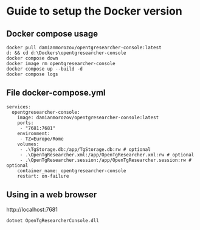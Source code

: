 # Guide to setup the Docker version

## Docker compose usage
```
docker pull damianmorozov/opentgresearcher-console:latest
d: && cd d:\Dockers\opentgresearcher-console
docker compose down
docker image rm opentgresearcher-console
docker compose up --build -d
docker compose logs
```

## File docker-compose.yml
```
services:
  opentgresearcher-console:
    image: damianmorozov/opentgresearcher-console:latest
    ports:
     - "7681:7681"
    environment:
     - TZ=Europe/Rome
    volumes:
     - .\TgStorage.db:/app/TgStorage.db:rw # optional
     - .\OpenTgResearcher.xml:/app/OpenTgResearcher.xml:rw # optional
     - .\OpenTgResearcher.session:/app/OpenTgResearcher.session:rw # optional
    container_name: opentgresearcher-console
    restart: on-failure
```

## Using in a web browser
http://localhost:7681
```
dotnet OpenTgResearcherConsole.dll
```
